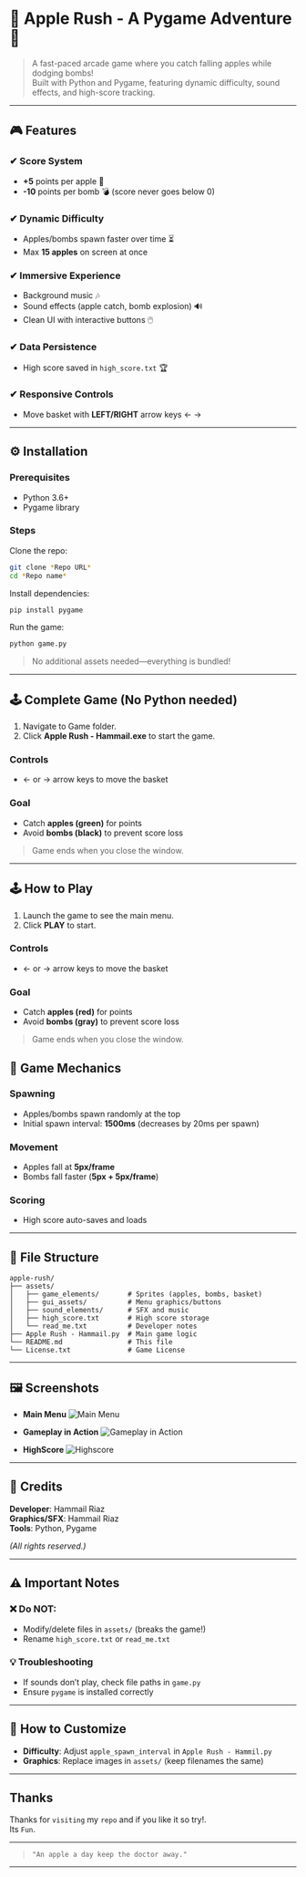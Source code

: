 # 🍏 Apple Rush - A Pygame Adventure 🚀

> A fast-paced arcade game where you catch falling apples while dodging bombs!  
> Built with Python and Pygame, featuring dynamic difficulty, sound effects, and high-score tracking.
---

## 🎮 Features

### ✔ Score System
- **+5** points per apple 🍎  
- **-10** points per bomb 💣 (score never goes below 0)

### ✔ Dynamic Difficulty
- Apples/bombs spawn faster over time ⏳  
- Max **15 apples** on screen at once

### ✔ Immersive Experience
- Background music 🎶  
- Sound effects (apple catch, bomb explosion) 🔊  
- Clean UI with interactive buttons 🖱️

### ✔ Data Persistence
- High score saved in `high_score.txt` 🏆

### ✔ Responsive Controls
- Move basket with **LEFT/RIGHT** arrow keys ← →

---

## ⚙️ Installation

### Prerequisites
- Python 3.6+
- Pygame library

### Steps

Clone the repo:
```bash
git clone *Repo URL*
cd *Repo name*
```

Install dependencies:
```bash
pip install pygame
```

Run the game:
```bash
python game.py
```

> No additional assets needed—everything is bundled!


---

## 🕹️ Complete Game (No Python needed)

1. Navigate to Game folder.
2. Click **Apple Rush - Hammail.exe** to start the game.

### Controls
- ← or → arrow keys to move the basket

### Goal
- Catch **apples (green)** for points
- Avoid **bombs (black)** to prevent score loss

> Game ends when you close the window.

---

## 🕹️ How to Play

1. Launch the game to see the main menu.
2. Click **PLAY** to start.

### Controls
- ← or → arrow keys to move the basket

### Goal
- Catch **apples (red)** for points
- Avoid **bombs (gray)** to prevent score loss

> Game ends when you close the window.


## 🔧 Game Mechanics

### Spawning
- Apples/bombs spawn randomly at the top
- Initial spawn interval: **1500ms** (decreases by 20ms per spawn)

### Movement
- Apples fall at **5px/frame**
- Bombs fall faster (**5px + 5px/frame**)

### Scoring
- High score auto-saves and loads

---

## 📂 File Structure

```plaintext
apple-rush/
├── assets/
│   ├── game_elements/       # Sprites (apples, bombs, basket)
│   ├── gui_assets/          # Menu graphics/buttons
│   ├── sound_elements/      # SFX and music
│   ├── high_score.txt       # High score storage
│   └── read_me.txt          # Developer notes
├── Apple Rush - Hammail.py  # Main game logic
└── README.md                # This file
└── License.txt              # Game License
```

---

## 🖼️ Screenshots





* **Main Menu**
    ![Main Menu](images/img1.png)

* **Gameplay in Action**
    ![Gameplay in Action](images/img2.png)

* **HighScore**
    ![Highscore](images/img3.png)
---

## 👏 Credits

**Developer**: Hammail Riaz  
**Graphics/SFX**: Hammail Riaz  
**Tools**: Python, Pygame  

*(All rights reserved.)*

---

## ⚠️ Important Notes

### ❌ Do NOT:
- Modify/delete files in `assets/` (breaks the game!)
- Rename `high_score.txt` or `read_me.txt`

### 💡 Troubleshooting
- If sounds don’t play, check file paths in `game.py`
- Ensure `pygame` is installed correctly

---


## 🔨 How to Customize

- **Difficulty**: Adjust `apple_spawn_interval` in `Apple Rush - Hammil.py`
- **Graphics**: Replace images in `assets/` (keep filenames the same)

---

## Thanks

Thanks for `visiting` my `repo` and if you like it so try!.<br>
Its `Fun`.

---
>`"An apple a day keep the doctor away."`



---


